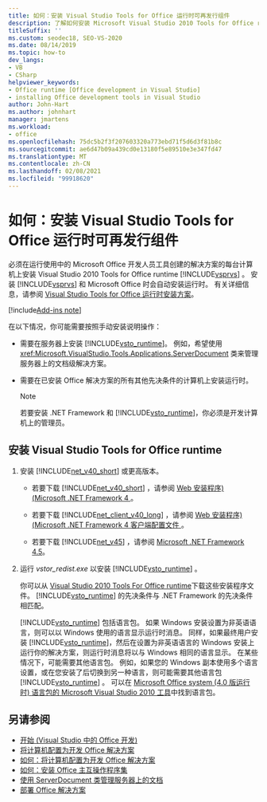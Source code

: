 ```yaml
---
title: 如何：安装 Visual Studio Tools for Office 运行时可再发行组件
description: 了解如何安装 Microsoft Visual Studio 2010 Tools for Office runtime 可再发行组件。
titleSuffix: ''
ms.custom: seodec18, SEO-VS-2020
ms.date: 08/14/2019
ms.topic: how-to
dev_langs:
- VB
- CSharp
helpviewer_keywords:
- Office runtime [Office development in Visual Studio]
- installing Office development tools in Visual Studio
author: John-Hart
ms.author: johnhart
manager: jmartens
ms.workload:
- office
ms.openlocfilehash: 75dc5b2f3f207603320a773ebd71f5d6d3f81b8c
ms.sourcegitcommit: ae6d47b09a439cd0e13180f5e89510e3e347fd47
ms.translationtype: MT
ms.contentlocale: zh-CN
ms.lasthandoff: 02/08/2021
ms.locfileid: "99918620"
---
```

# <a name="how-to-install-the-visual-studio-tools-for-office-runtime-redistributable"></a>如何：安装 Visual Studio Tools for Office 运行时可再发行组件
  必须在运行使用中的 Microsoft Office 开发人员工具创建的解决方案的每台计算机上安装 Visual Studio 2010 Tools for Office runtime [!INCLUDE[vsprvs](../sharepoint/includes/vsprvs-md.md)] 。 安装 [!INCLUDE[vsprvs](../sharepoint/includes/vsprvs-md.md)] 和 Microsoft Office 时会自动安装运行时。 有关详细信息，请参阅 [Visual Studio Tools for Office 运行时安装方案](../vsto/visual-studio-tools-for-office-runtime-installation-scenarios.md)。

[!include[Add-ins note](includes/addinsnote.md)]

 在以下情况，你可能需要按照手动安装说明操作：

- 需要在服务器上安装 [!INCLUDE[vsto_runtime](../vsto/includes/vsto-runtime-md.md)]。 例如，希望使用 <xref:Microsoft.VisualStudio.Tools.Applications.ServerDocument> 类来管理服务器上的文档级解决方案。

- 需要在已安装 Office 解决方案的所有其他先决条件的计算机上安装运行时。

    > [!NOTE]
    > 若要安装 .NET Framework 和 [!INCLUDE[vsto_runtime](../vsto/includes/vsto-runtime-md.md)]，你必须是开发计算机上的管理员。

## <a name="to-install-the-visual-studio-tools-for-office-runtime"></a>安装 Visual Studio Tools for Office runtime

1. 安装 [!INCLUDE[net_v40_short](../sharepoint/includes/net-v40-short-md.md)] 或更高版本。

    - 若要下载 [!INCLUDE[net_v40_short](../sharepoint/includes/net-v40-short-md.md)] ，请参阅 [Web 安装程序)  (Microsoft .NET Framework 4 ](https://www.microsoft.com/download/details.aspx?id=17851)。

    - 若要下载 [!INCLUDE[net_client_v40_long](../vsto/includes/net-client-v40-long-md.md)] ，请参阅 [Web 安装程序)  (Microsoft .NET Framework 4 客户端配置文件 ](https://www.microsoft.com/download/details.aspx?id=17113)。

    - 若要下载 [!INCLUDE[net_v45](../vsto/includes/net-v45-md.md)] ，请参阅 [Microsoft .NET Framework 4.5](https://www.microsoft.com/download/details.aspx?id=30653)。

2. 运行 *vstor_redist.exe* 以安装 [!INCLUDE[vsto_runtime](../vsto/includes/vsto-runtime-md.md)] 。

     你可以从 [Visual Studio 2010 Tools For Office runtime](https://www.microsoft.com/download/details.aspx?id=56961)下载这些安装程序文件。 [!INCLUDE[vsto_runtime](../vsto/includes/vsto-runtime-md.md)] 的先决条件与 .NET Framework 的先决条件相匹配。

     [!INCLUDE[vsto_runtime](../vsto/includes/vsto-runtime-md.md)] 包括语言包。 如果 Windows 安装设置为非英语语言，则可以以 Windows 使用的语言显示运行时消息。 同样，如果最终用户安装 [!INCLUDE[vsto_runtime](../vsto/includes/vsto-runtime-md.md)]，然后在设置为非英语语言的 Windows 安装上运行你的解决方案，则运行时消息将以与 Windows 相同的语言显示。 在某些情况下，可能需要其他语言包。 例如，如果您的 Windows 副本使用多个语言设置，或在您安装了后切换到另一种语言，则可能需要其他语言包 [!INCLUDE[vsto_runtime](../vsto/includes/vsto-runtime-md.md)] 。 可以在 [Microsoft Office system (4.0 版运行时) 语言包的 Microsoft Visual Studio 2010 工具](https://www.microsoft.com/download/details.aspx?id=54246)中找到语言包。

## <a name="see-also"></a>另请参阅
- [开始 &#40;Visual Studio 中的 Office 开发&#41;](../vsto/getting-started-office-development-in-visual-studio.md)
- [将计算机配置为开发 Office 解决方案](../vsto/configuring-a-computer-to-develop-office-solutions.md)
- [如何：将计算机配置为开发 Office 解决方案](../vsto/how-to-configure-a-computer-to-develop-office-solutions.md)
- [如何：安装 Office 主互操作程序集](../vsto/how-to-install-office-primary-interop-assemblies.md)
- [使用 ServerDocument 类管理服务器上的文档](../vsto/managing-documents-on-a-server-by-using-the-serverdocument-class.md)
- [部署 Office 解决方案](../vsto/deploying-an-office-solution.md)
